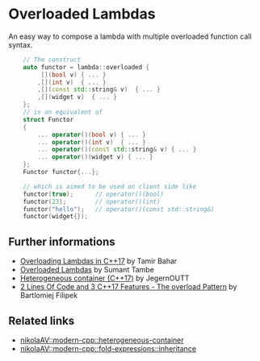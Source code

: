 # Overloaded Lambdas
An easy way to compose a lambda with multiple overloaded function call syntax. 

```cpp
    // The construct
    auto functor = lambda::overloaded {
         [](bool v) { ... }
        ,[](int v)  { ... }
        ,[](const std::string& v)  { ... }
        ,[](widget v)  { ... }
    };
    // is an equivalent of
    struct Functor
    {
        ... operator()(bool v) { ... }
        ... operator()(int v)  { ... }
        ... operator()(const std::string& v) { ... }
        ... operator()(widget v) { ... }
    };
    Functor functor{...}; 

    // which is aimed to be used on client side like
    functor(true);      // operator()(bool) 
    functor(23);        // operator()(int) 
    functor("hello");   // operator()(const std::string&) 
    functor(widget{});  
```

## Further informations
* [Overloading Lambdas in C++17](https://dev.to/tmr232/that-overloaded-trick-overloading-lambdas-in-c17) by Tamir Bahar
* [Overloaded Lambdas](http://cpptruths.blogspot.com/2014/05/fun-with-lambdas-c14-style-part-2.html) by Sumant Tambe
* [Heterogeneous container (C++17)](https://habrahabr.ru/post/332084/) by JegernOUTT
* [2 Lines Of Code and 3 C++17 Features - The overload Pattern](https://www.bfilipek.com/2019/02/2lines3featuresoverload.html) by Bartlomiej Filipek

## Related links
* [nikolaAV\::modern-cpp::heterogeneous-container](https://github.com/nikolaAV/Modern-Cpp/tree/master/variant/heterogeneous_container)
* [nikolaAV\::modern-cpp\::fold-expressions::inheritance](https://github.com/nikolaAV/Modern-Cpp/tree/master/variadic/inheritance)


